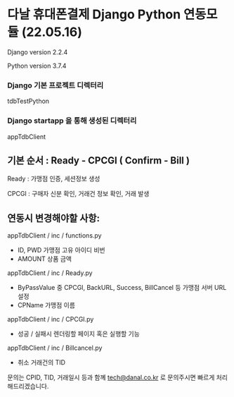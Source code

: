# 다날 휴대폰결제 Django Python 연동모듈 (22.05.16)

Django version 2.2.4

Python version 3.7.4

### Django 기본 프로젝트 디렉터리
tdbTestPython

### Django startapp 을 통해 생성된 디렉터리
appTdbClient


## 기본 순서 : Ready - CPCGI ( Confirm - Bill )
Ready : 가맹점 인증, 세션정보 생성

CPCGI : 구매자 신분 확인, 거래건 정보 확인, 거래 발생

## 연동시 변경해야할 사항:

appTdbClient / inc / functions.py
 - ID, PWD 가맹점 고유 아이디 비번
 - AMOUNT 상품 금액

appTdbClient / inc / Ready.py
 - ByPassValue 중 CPCGI, BackURL, Success, BillCancel 등 가맹점 서버 URL 설정
 - CPName 가맹점 이름

appTdbClient / inc / CPCGI.py
 - 성공 / 실패시 렌더링할 페이지 혹은 실행할 기능

appTdbClient / inc / Billcancel.py
 - 취소 거래건의 TID


문의는 CPID, TID, 거래일시 등과 함꼐 tech@danal.co.kr 로 문의주시면 빠르게 처리해드리겠습니다.

